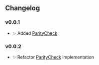 ## Changelog
### v0.0.1
- ✨ Added [ParityCheck](https://github.com/pitzzahh/data-error-detection/blob/a3c93ceab87ff4114e8a74d2314f66082bc191f3/src/main/java/tech/araopj/errorDetection/ParityCheck.java)
### v0.0.2
- ✨ Refactor  [ParityCheck](https://github.com/pitzzahh/data-error-detection/blob/a3c93ceab87ff4114e8a74d2314f66082bc191f3/src/main/java/tech/araopj/errorDetection/ParityCheck.java) implementation